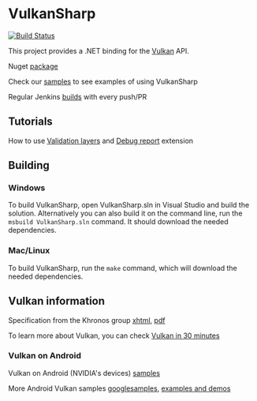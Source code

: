 # VulkanSharp
[![Build Status][build-icon]][build-status]

[build-icon]:https://jenkins.mono-project.com/view/Urho/job/VulkanSharp/badge/icon
[build-status]:https://jenkins.mono-project.com/view/Urho/job/VulkanSharp/

This project provides a .NET binding for the
[Vulkan](https://www.khronos.org/vulkan/) API.

Nuget [package](https://www.nuget.org/packages/VulkanSharp/)

Check our [samples](https://github.com/mono/VulkanSharp/tree/master/samples) to see examples of using VulkanSharp

Regular Jenkins [builds](https://jenkins.mono-project.com/view/All/job/VulkanSharp/) with every push/PR

## Tutorials

How to use [Validation layers](https://github.com/mono/VulkanSharp/blob/master/docs/development/ValidationLayers.md) and [Debug report](https://github.com/mono/VulkanSharp/blob/master/docs/development/ValidationLayers.md#debug-report-extension) extension

## Building

### Windows

To build VulkanSharp, open VulkanSharp.sln in Visual Studio and build the solution. Alternatively you can also build it on the command line, run the `msbuild VulkanSharp.sln` command. It should download the needed dependencies.

### Mac/Linux

To build VulkanSharp, run the `make` command, which will download
the needed dependencies.

## Vulkan information

Specification from the Khronos group
[xhtml](https://www.khronos.org/registry/vulkan/specs/1.0/xhtml/vkspec.html),
[pdf](https://www.khronos.org/registry/vulkan/specs/1.0/pdf/vkspec.pdf)

To learn more about Vulkan, you can check [Vulkan in 30
minutes](https://renderdoc.org/vulkan-in-30-minutes.html)

### Vulkan on Android

Vulkan on Android (NVIDIA's devices)
[samples](https://developer.nvidia.com/vulkan-android)

More Android Vulkan samples
[googlesamples](https://github.com/googlesamples/android-vulkan-tutorials),
[examples and demos](https://github.com/SaschaWillems/Vulkan)
